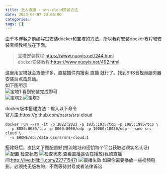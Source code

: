 ```yaml
---
title: 无人直播 - srs-cloud安装方法
date: 2023-08-07 23:05:00
categories: 
tags: []
---
```

由于本博客之前编写过安装docker和宝塔的方法，所以我将安装docker教程和安装宝塔教程放在下面。  

>宝塔安装教程:https://www.nuoyis.net/244.html  
>docker安装教程:https://www.nuoyis.net/492.html

这里用宝塔就会方便许多，直接插件内搜索 直播 就行了。找到SRS音视频服务器安装后点击启动。  
如下图所示  
![宝塔1][1]
看到安装完成即可  
![宝塔2][2]
![宝塔3][3]

docker版本搭建方法：输入以下命令  
官方库:https://github.com/ossrs/srs-cloud  
```shell
docker run --rm -it -p 2022:2022 -p 1935:1935/tcp -p 1985:1985/tcp \
  -p 8080:8080/tcp -p 8000:8000/udp -p 10080:10080/udp --name srs-cloud \
  -v $HOME/db:/data ossrs/srs-cloud:1
```

搭建好后，直接如下图配置好(推流地址和密钥每个平台获取必须实名认证)  
![配置][4]
检查状态
![检查状态][5]
查看直播是否在播放(我的直播间:http://live.bilibili.com/22771547)
![直播生效][6]
如果你需要播放一些视频电影，必须找无版权的，不然等待封号或者法律诉讼


  [1]: https://images.nuoyis.net/blog/typecho/uploads/2023/08/470005383.png
  [2]: https://images.nuoyis.net/blog/typecho/uploads/2023/08/3092235857.png
  [3]: https://images.nuoyis.net/blog/typecho/uploads/2023/08/729303847.png
  [4]: https://images.nuoyis.net/blog/typecho/uploads/2023/08/1808604671.png
  [5]: https://images.nuoyis.net/blog/typecho/uploads/2023/08/708829982.png
  [6]: https://images.nuoyis.net/blog/typecho/uploads/2023/08/973339907.png